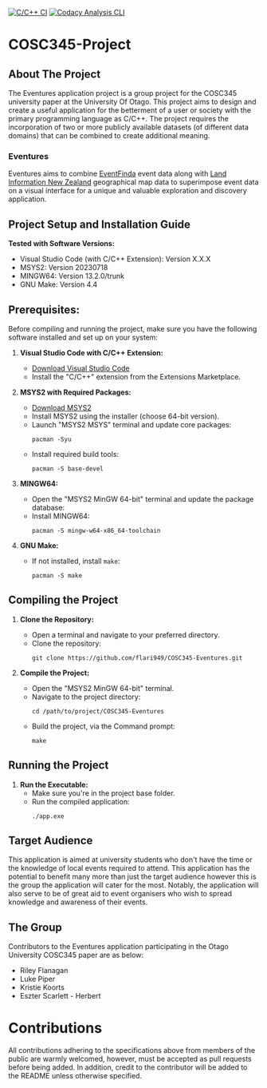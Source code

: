 [![C/C++ CI](https://github.com/flari949/COSC345-Eventures/actions/workflows/c-cpp.yml/badge.svg)](https://github.com/flari949/COSC345-Eventures/actions/workflows/c-cpp.yml)
[![Codacy Analysis CLI](https://github.com/flari949/COSC345-Eventures/actions/workflows/codacy-analysis.yaml/badge.svg)](https://github.com/flari949/COSC345-Eventures/actions/workflows/codacy-analysis.yaml)
# COSC345-Project
## About The Project
The Eventures application project is a group project for the COSC345 university paper at the University Of Otago. This project aims to design and create a useful application for the betterment of a user or society with the primary programming language as C/C++. The project requires the incorporation of two or more publicly available datasets (of different data domains) that can be combined to create additional meaning.

### Eventures
Eventures aims to combine [EventFinda](eventfinda.co.nz) event data along with [Land Information New Zealand](https://data.linz.govt.nz) geographical map data to superimpose event data on a visual interface for a unique and valuable exploration and discovery application.

## Project Setup and Installation Guide
**Tested with Software Versions:**
- Visual Studio Code (with C/C++ Extension): Version X.X.X
- MSYS2: Version 20230718
- MINGW64: Version 13.2.0/trunk
- GNU Make: Version 4.4

## Prerequisites:
Before compiling and running the project, make sure you have the following software installed and set up on your system:
1. **Visual Studio Code with C/C++ Extension:**
   - [Download Visual Studio Code](https://code.visualstudio.com/)
   - Install the "C/C++" extension from the Extensions Marketplace.

2. **MSYS2 with Required Packages:**
   - [Download MSYS2](https://www.msys2.org/)
   - Install MSYS2 using the installer (choose 64-bit version).
   - Launch "MSYS2 MSYS" terminal and update core packages:
     ```
     pacman -Syu
     ```
   - Install required build tools:
     ```
     pacman -S base-devel
     ```
3. **MINGW64:**
   - Open the "MSYS2 MinGW 64-bit" terminal and update the package database:
   - Install MINGW64:
     ```
     pacman -S mingw-w64-x86_64-toolchain
     ```
4. **GNU Make:**
   - If not installed, install `make`:
     ```
     pacman -S make
     ```
## Compiling the Project
1. **Clone the Repository:**
   - Open a terminal and navigate to your preferred directory.
   - Clone the repository:
     ```
     git clone https://github.com/flari949/COSC345-Eventures.git
     ```

2. **Compile the Project:**
   - Open the "MSYS2 MinGW 64-bit" terminal.
   - Navigate to the project directory:
     ```
     cd /path/to/project/COSC345-Eventures
     ```
   - Build the project, via the Command prompt:
     ```
     make
     ```

## Running the Project
1. **Run the Executable:**
   - Make sure you're in the project base folder.
   - Run the compiled application:
     ```
     ./app.exe
     ```


## Target Audience
This application is aimed at university students who don't have the time or the knowledge of local events required to attend. This application has the potential to benefit many more than just the target audience however this is the group the application will cater for the most. Notably, the application will also serve to be of great aid to event organisers who wish to spread knowledge and awareness of their events.

## The Group
Contributors to the Eventures application participating in the Otago University COSC345 paper are as below:
- Riley Flanagan
- Luke Piper
- Kristie Koorts
- Eszter Scarlett - Herbert


# Contributions
All contributions adhering to the specifications above from members of the public are warmly welcomed, however, must be accepted as pull requests before being added. In addition, credit to the contributor will be added to the README unless otherwise specified.
